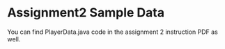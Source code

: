 # Assignment2 Sample Data

You can find PlayerData.java code in the assignment 2 instruction PDF as well.
